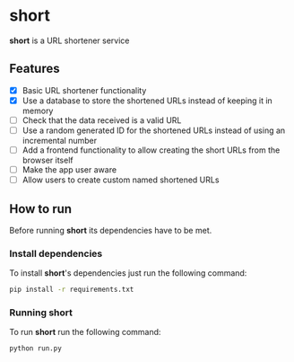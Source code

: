 # short
**short** is a URL shortener service

## Features
- [x] Basic URL shortener functionality
- [x] Use a database to store the shortened URLs instead of keeping it in memory
- [ ] Check that the data received is a valid URL
- [ ] Use a random generated ID for the shortened URLs instead of using an incremental number
- [ ] Add a frontend functionality to allow creating the short URLs from the browser itself
- [ ] Make the app user aware
- [ ] Allow users to create custom named shortened URLs

## How to run
Before running **short** its dependencies have to be met.
### Install dependencies
To install **short**'s dependencies just run the following command:
```bash
pip install -r requirements.txt
```
### Running short
To run **short** run the following command:
```bash
python run.py
```
